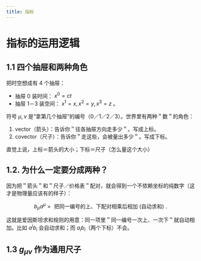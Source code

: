 ```yaml
---
title: 指标
---
```


# 指标的运用逻辑
## 1.1 四个抽屉和两种角色

把时空想成有 4 个抽屉：

- 抽屉 0 装时间： $x^0=c t$
- 抽屉 1－3 装空间： $x^1=x, x^2=y, x^3=z$ 。

符号 $\mu, \nu$ 是“拿第几个抽屉”的编号（0／1／2／3）。世界里有两种＂数＂的角色：
1. vector（箭头）：告诉你＂往各抽屉方向走多少＂。写成上标。
2. covector（尺子）：告诉你＂走这些，会被量出多少＂。写成下标。

直觉上说，上标＝箭头的大小；下标＝尺子（怎么量这个大小）

## 1.2. 为什么一定要分成两种？
因为把＂箭头＂和＂尺子／价格表＂配对，就会得到一个不侬赖坐标的纯数字（这才是物理量应该有的样子）：

$$
b_\mu a^\mu=\text { 把同一编号的上、下配对相乘后相加 (自动求和) . }
$$


这就是爱因斯坦求和规则的用意：同一项里＂同一编号一次上、一次下＂就自动相加。比如 $a^i b_i$ 会自动求和；而 $a_i b_i$（两个下标）不会。

## 1.3 $g_{\mu \nu}$ 作为通用尺子
